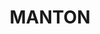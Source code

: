 ---
lastmod: '2025-04-06T06:05:19+00:00'
latitude: -12.704767
layout: suburb
longitude: 131.016647
postcode: 0837
state: NT
title: MANTON
url: /nt/manton/
---